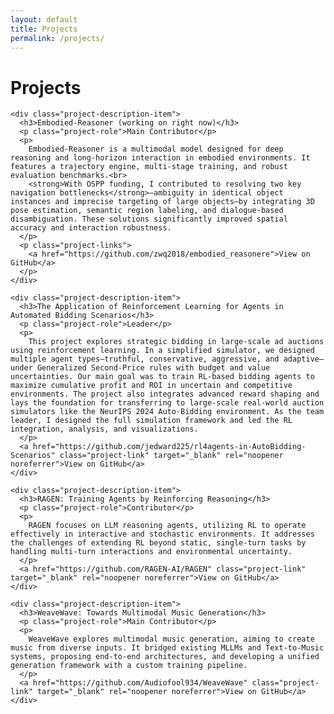 ```yaml
---
layout: default
title: Projects
permalink: /projects/
---
```


<div class="page">
  <h1 class="page-title">Projects</h1>
  <div class="project-descriptions">

    <div class="project-description-item">
      <h3>Embodied-Reasoner (working on right now)</h3>
      <p class="project-role">Main Contributor</p>
      <p>
        Embodied-Reasoner is a multimodal model designed for deep reasoning and long-horizon interaction in embodied environments. It features a trajectory engine, multi-stage training, and robust evaluation benchmarks.<br>
        <strong>With OSPP funding, I contributed to resolving two key navigation bottlenecks</strong>—ambiguity in identical object instances and imprecise targeting of large objects—by integrating 3D pose estimation, semantic region labeling, and dialogue-based disambiguation. These solutions significantly improved spatial accuracy and interaction robustness.
      </p>
      <p class="project-links">
        <a href="https://github.com/zwq2018/embodied_reasonere">View on GitHub</a>
      </p>
    </div>
    
    <div class="project-description-item">
      <h3>The Application of Reinforcement Learning for Agents in Automated Bidding Scenarios</h3>
      <p class="project-role">Leader</p>
      <p>
        This project explores strategic bidding in large-scale ad auctions using reinforcement learning. In a simplified simulator, we designed multiple agent types—truthful, conservative, aggressive, and adaptive—under Generalized Second-Price rules with budget and value uncertainties. Our main goal was to train RL-based bidding agents to maximize cumulative profit and ROI in uncertain and competitive environments. The project also integrates advanced reward shaping and lays the foundation for transferring to large-scale real-world auction simulators like the NeurIPS 2024 Auto-Bidding environment. As the team leader, I designed the full simulation framework and led the RL integration, analysis, and visualizations.
      </p>
      <a href="https://github.com/jedward225/rl4agents-in-AutoBidding-Scenarios" class="project-link" target="_blank" rel="noopener noreferrer">View on GitHub</a>
    </div>
    
    <div class="project-description-item">
      <h3>RAGEN: Training Agents by Reinforcing Reasoning</h3>
      <p class="project-role">Contributor</p>
      <p>
        RAGEN focuses on LLM reasoning agents, utilizing RL to operate effectively in interactive and stochastic environments. It addresses the challenges of extending RL beyond static, single-turn tasks by handling multi-turn interactions and environmental uncertainty.
      </p>
      <a href="https://github.com/RAGEN-AI/RAGEN" class="project-link" target="_blank" rel="noopener noreferrer">View on GitHub</a>
    </div>
    
    <div class="project-description-item">
      <h3>WeaveWave: Towards Multimodal Music Generation</h3>
      <p class="project-role">Main Contributor</p>
      <p>
        WeaveWave explores multimodal music generation, aiming to create music from diverse inputs. It bridged existing MLLMs and Text-to-Music systems, proposing end-to-end architectures, and developing a unified generation framework with a custom training pipeline.
      </p>
      <a href="https://github.com/Audiofool934/WeaveWave" class="project-link" target="_blank" rel="noopener noreferrer">View on GitHub</a>
    </div>

  </div>
</div>